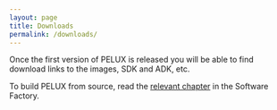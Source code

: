```yaml
---
layout: page
title: Downloads
permalink: /downloads/
---
```


Once the first version of PELUX is released you will be able to find download
links to the images, SDK and ADK, etc.

To build PELUX from source, read the [relevant
chapter](//pelux.io/software-factory/master/chapters/baseplatform/index.html) in
the Software Factory.
